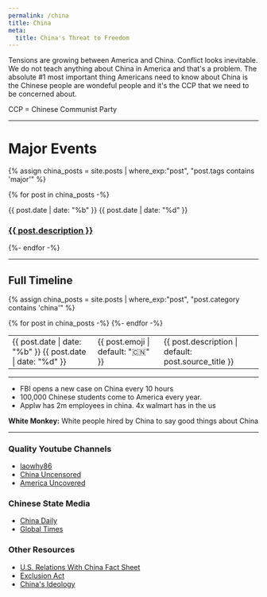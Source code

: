 ```yaml
---
permalink: /china
title: China
meta:
  title: China's Threat to Freedom
---
```


Tensions are growing between America and China. Conflict looks inevitable. We do not teach anything about China in America and that's a problem. The absolute #1 most important thing Americans need to know about China is the Chinese people are wondeful people and it's the CCP that we need to be concerned about.

CCP = Chinese Communist Party

---

# Major Events


{% assign china_posts = site.posts | where_exp:"post", "post.tags contains 'major'"  %}

{% for post in china_posts -%}
<div class="major-timeline">
<p class="date">{{ post.date | date: "%b" }} {{ post.date | date: "%d" }}</p>
  
  <!-- <h3 class="title">{{ post.description  }}</h3> -->
  <h3 class="title"><a href="{{ post.url }}">{{ post.description  }}</a></h3>
  <!-- <h3 class="summary">{{ post.summary  }}</h3> -->
  <!-- <p class="read-more"><a href="{{ post.source_url | default: post.url }}">Read More</a></p> -->
  </div>
  
{%- endfor -%}

---

## Full Timeline

{% assign china_posts = site.posts | where_exp:"post", "post.category contains 'china'"  %}

<table class="timeline">
  {% for post in china_posts -%}
  <tr>
    <td class="date">{{ post.date | date: "%b" }} {{ post.date | date: "%d" }}</td>
    <td class="emoji">{{ post.emoji  | default: "🇨🇳" }}</td>
    <!-- <td class="source"><a href="#">{{ post.source  }}</a></td> -->
    <td class="description">{{ post.description | default: post.source_title  }}</td>
  </tr>
  <tr class="spacer"></tr>
  {%- endfor -%}
</table>

---

- FBI opens a new case on China every 10 hours
- 100,000 Chinese students come to America every year.
- Applw has 2m employees in china. 4x walmart has in the us


**White Monkey:** White people hired by China to say good things about China 

---

### Quality Youtube Channels

- [laowhy86](https://www.youtube.com/c/laowhy86)
- [China Uncensored](https://www.youtube.com/user/NTDChinaUncensored)
- [America Uncovered](https://www.youtube.com/channel/UC_7vFlErTHxVD-IFNB-BFCg)

### Chinese State Media

- [China Daily](http://global.chinadaily.com.cn)
- [Global Times](https://twitter.com/globaltimesnews)

### Other Resources

- [U.S. Relations With China Fact Sheet](https://www.state.gov/u-s-relations-with-china/)
- [Exclusion Act](https://history.state.gov/milestones/1866-1898/chinese-immigration)
- [China's Ideology](https://palladiummag.com/2019/05/31/xi-jinping-in-translation-chinas-guiding-ideology/)
